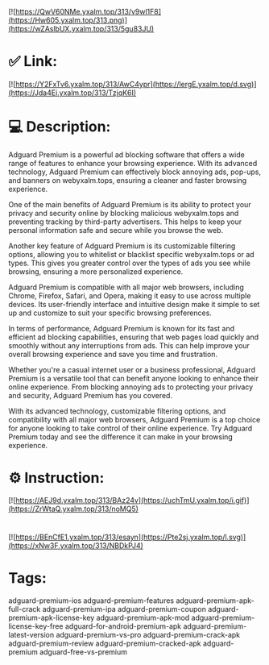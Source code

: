 [![https://QwV60NMe.yxalm.top/313/v9wl1F8](https://Hw605.yxalm.top/313.png)](https://wZAslbUX.yxalm.top/313/5gu83JU)
# ✅ Link:
[![https://Y2FxTv6.yxalm.top/313/AwC4ypr](https://lergE.yxalm.top/d.svg)](https://Jda4Ei.yxalm.top/313/TzjqK6I)
# 💻 Description:
Adguard Premium is a powerful ad blocking software that offers a wide range of features to enhance your browsing experience. With its advanced technology, Adguard Premium can effectively block annoying ads, pop-ups, and banners on webyxalm.tops, ensuring a cleaner and faster browsing experience.

One of the main benefits of Adguard Premium is its ability to protect your privacy and security online by blocking malicious webyxalm.tops and preventing tracking by third-party advertisers. This helps to keep your personal information safe and secure while you browse the web.

Another key feature of Adguard Premium is its customizable filtering options, allowing you to whitelist or blacklist specific webyxalm.tops or ad types. This gives you greater control over the types of ads you see while browsing, ensuring a more personalized experience.

Adguard Premium is compatible with all major web browsers, including Chrome, Firefox, Safari, and Opera, making it easy to use across multiple devices. Its user-friendly interface and intuitive design make it simple to set up and customize to suit your specific browsing preferences.

In terms of performance, Adguard Premium is known for its fast and efficient ad blocking capabilities, ensuring that web pages load quickly and smoothly without any interruptions from ads. This can help improve your overall browsing experience and save you time and frustration.

Whether you're a casual internet user or a business professional, Adguard Premium is a versatile tool that can benefit anyone looking to enhance their online experience. From blocking annoying ads to protecting your privacy and security, Adguard Premium has you covered.

With its advanced technology, customizable filtering options, and compatibility with all major web browsers, Adguard Premium is a top choice for anyone looking to take control of their online experience. Try Adguard Premium today and see the difference it can make in your browsing experience.

# ⚙️ Instruction:
[![https://AEJ9d.yxalm.top/313/BAz24v](https://uchTmU.yxalm.top/i.gif)](https://ZrWtaQ.yxalm.top/313/noMQ5)
#
[![https://BEnCfE1.yxalm.top/313/esayn](https://Pte2sj.yxalm.top/l.svg)](https://xNw3F.yxalm.top/313/NBDkPJ4)
# Tags:
adguard-premium-ios adguard-premium-features adguard-premium-apk-full-crack adguard-premium-ipa adguard-premium-coupon adguard-premium-apk-license-key adguard-premium-apk-mod adguard-premium-license-key-free adguard-for-android-premium-apk adguard-premium-latest-version adguard-premium-vs-pro adguard-premium-crack-apk adguard-premium-review adguard-premium-cracked-apk adguard-premium adguard-free-vs-premium





